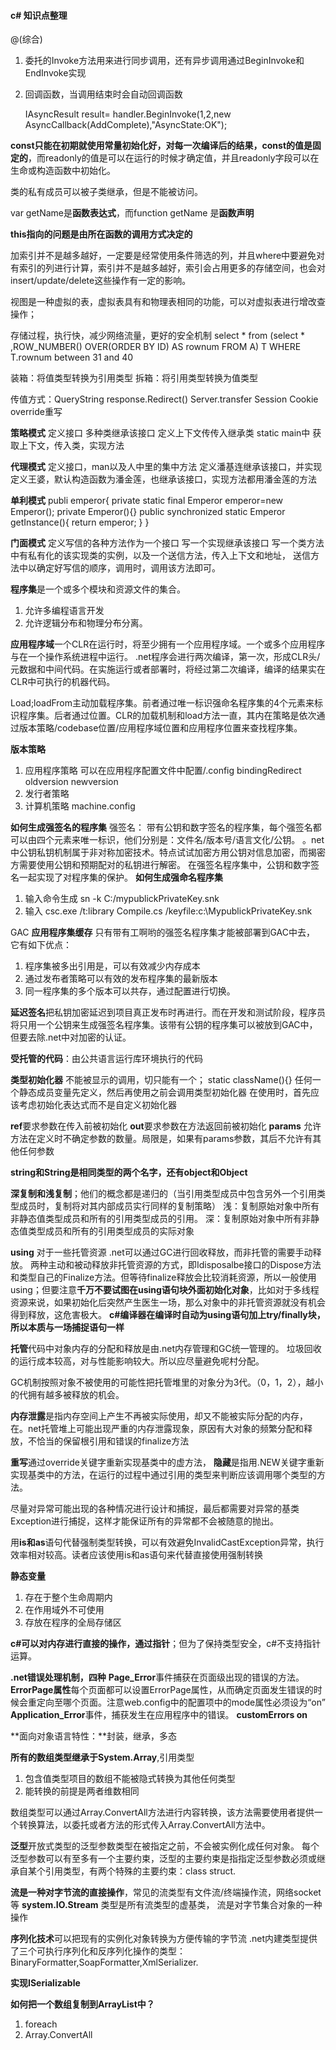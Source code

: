#### c# 知识点整理

@(综合)

1. 委托的Invoke方法用来进行同步调用，还有异步调用通过BeginInvoke和EndInvoke实现
2. 回调函数，当调用结束时会自动回调函数

    IAsyncResult result= handler.BeginInvoke(1,2,new AsyncCallback(AddComplete),"AsyncState:OK");

**const只能在初期就使用常量初始化好，对每一次编译后的结果，const的值是固定的**，而readonly的值是可以在运行的时候才确定值，并且readonly字段可以在生命或构造函数中初始化。

类的私有成员可以被子类继承，但是不能被访问。

var getName是**函数表达式**，而function getName 是**函数声明**

**this指向的问题是由所在函数的调用方式决定的**

加索引并不是越多越好，一定要是经常使用条件筛选的列，并且where中要避免对有索引的列进行计算，索引并不是越多越好，索引会占用更多的存储空间，也会对insert/update/delete这些操作有一定的影响。

视图是一种虚拟的表，虚拟表具有和物理表相同的功能，可以对虚拟表进行增改查操作；

存储过程，执行快，减少网络流量，更好的安全机制
select * from (select * ,ROW_NUMBER() OVER(ORDER BY ID) AS rownum FROM A) T WHERE T.rownum between 31 and 40

装箱：将值类型转换为引用类型
拆箱：将引用类型转换为值类型

传值方式：QueryString  response.Redirect() Server.transfer  Session Cookie 
override重写

**策略模式**
定义接口
多种类继承该接口
定义上下文传传入继承类
static main中 获取上下文，传入类，实现方法

**代理模式**
定义接口，man以及人中里的集中方法
定义潘基连继承该接口，并实现
定义王婆，默认构造函数为潘金莲，也继承该接口，实现方法都用潘金莲的方法

**单利模式**
publi emperor{
 private static final Emperor emperor=new Emperor();
 private Emperor(){}
public synchronized static Emperor getInstance(){
return emperor;
}
}

**门面模式**
定义写信的各种方法作为一个接口
写一个实现继承该接口
写一个类方法中有私有化的该实现类的实例，以及一个送信方法，传入上下文和地址，
送信方法中以确定好写信的顺序，调用时，调用该方法即可。


**程序集**是一个或多个模块和资源文件的集合。
1. 允许多编程语言开发
2. 允许逻辑分布和物理分布分离。


**应用程序域**一个CLR在运行时，将至少拥有一个应用程序域。一个或多个应用程序与在一个操作系统进程中运行。
.net程序会进行两次编译，第一次，形成CLR头/元数据和中间代码。在实施运行或者部署时，将经过第二次编译，编译的结果实在CLR中可执行的机器代码。

Load;loadFrom主动加载程序集。前者通过唯一标识强命名程序集的4个元素来标识程序集。后者通过位置。CLR的加载机制和load方法一直，其内在策略是依次通过版本策略/codebase位置/应用程序域位置和应用程序位置来查找程序集。

**版本策略**
1. 应用程序策略  可以在应用程序配置文件中配置/.config  bindingRedirect  oldversion  newversion
2. 发行者策略  
3. 计算机策略 machine.config

**如何生成强签名的程序集**
强签名：  带有公钥和数字签名的程序集，每个强签名都可以由四个元素来唯一标识，他们分别是：文件名/版本号/语言文化/公钥。
。net中公钥私钥机制属于非对称加密技术。特点试试加密方用公钥对信息加密，而揭密方需要使用公钥和预期配对的私钥进行解密。
在强签名程序集中，公钥和数字签名一起实现了对程序集的保护。
**如何生成强命名程序集**
1.  输入命令生成  sn -k C:/mypublickPrivateKey.snk
2.  输入  csc.exe /t:library Compile.cs  /keyfile:c:\MypublickPrivateKey.snk

GAC **应用程序集缓存**  只有带有工啊哟的强签名程序集才能被部署到GAC中去，
它有如下优点：
1. 程序集被多出引用是，可以有效减少内存成本
2. 通过发布者策略可以有效的发布程序集的最新版本
3. 同一程序集的多个版本可以共存，通过配置进行切换。

**延迟签名**把私钥加密延迟到项目真正发布时再进行。而在开发和测试阶段，程序员将只用一个公钥来生成强签名程序集。该带有公钥的程序集可以被放到GAC中，但要去除.net中对加密的认证。

**受托管的代码**：由公共语言运行库环境执行的代码

**类型初始化器** 不能被显示的调用，切只能有一个；
static  className(){}
任何一个静态成员变量先定义，然后再使用之前会调用类型初始化器
在使用时，首先应该考虑初始化表达式而不是自定义初始化器

**ref**要求参数在传入前被初始化
**out**要求参数在方法返回前被初始化
**params** 允许方法在定义时不确定参数的数量。局限是，如果有params参数，其后不允许有其他任何参数

**string和String是相同类型的两个名字，还有object和Object**

**深复制和浅复制**；他们的概念都是递归的（当引用类型成员中包含另外一个引用类型成员时，复制将对其内部成员实行同样的复制策略）
浅：复制原始对象中所有非静态值类型成员和所有的引用类型成员的引用。
深：复制原始对象中所有非静态值类型成员和所有的引用类型成员的实际对象

**using** 对于一些托管资源 .net可以通过GC进行回收释放，而非托管的需要手动释放。
两种主动和被动释放非托管资源的方式，即Idisposalbe接口的Dispose方法和类型自己的Finalize方法。但等待finalize释放会比较消耗资源，所以一般使用using；但要注意**千万不要试图在using语句块外面初始化对象**，比如对于多线程资源来说，如果初始化后突然产生医生一场，那么对象中的非托管资源就没有机会得到释放，这危害极大。
**c#编译器在编译时自动为using语句加上try/finally块，所以本质与一场捕捉语句一样**

**托管**代码中对象内存的分配和释放是由.net内存管理和GC统一管理的。
垃圾回收的运行成本较高，对与性能影响较大。所以应尽量避免呢村分配。

GC机制按照对象不被使用的可能性把托管堆里的对象分为3代。（0，1，2），越小的代拥有越多被释放的机会。

**内存泄露**是指内存空间上产生不再被实际使用，却又不能被实际分配的内存，
在。net托管堆上可能出现严重的内存泄露现象，原因有大对象的频繁分配和释放，不恰当的保留根引用和错误的finalize方法

**重写**通过override关键字重新实现基类中的虚方法，
**隐藏**是指用.NEW关键字重新实现基类中的方法，在运行的过程中通过引用的类型来判断应该调用哪个类型的方法。

尽量对异常可能出现的各种情况进行设计和捕捉，最后都需要对异常的基类Exception进行捕捉，这样才能保证所有的异常都不会被随意的抛出。

用**is和as**语句代替强制类型转换，可以有效避免InvalidCastException异常，执行效率相对较高。读者应该使用is和as语句来代替直接使用强制转换


**静态变量**
1. 存在于整个生命周期内
2. 在作用域外不可使用
3. 存放在程序的全局存储区

**c#可以对内存进行直接的操作，通过指针**；但为了保持类型安全，c#不支持指针运算。

**.net错误处理机制，四种**
**Page_Error**事件捕获在页面级出现的错误的方法。
**ErrorPage属性**每个页面都可以设置ErrorPage属性，从而确定页面发生错误的时候会重定向至哪个页面。注意web.config中的<customErrors>配置项中的mode属性必须设为“on”
**Application_Error**事件，捕获发生在应用程序中的错误。
**customErrors on**

**面向对象语言特性：**封装，继承，多态

**所有的数组类型继承于System.Array**,引用类型

1. 包含值类型项目的数组不能被隐式转换为其他任何类型
2. 能转换的前提是两者维数相同

数组类型可以通过Array.ConvertAll方法进行内容转换，该方法需要使用者提供一个转换算法，以委托或者方法的形式传入Array.ConvertAll方法中。

**泛型**开放式类型的泛型参数类型在被指定之前，不会被实例化成任何对象。
每个泛型参数可以有至多有一个主要约束，泛型的主要约束是指指定泛型参数必须或继承自某个引用类型，有两个特殊的主要约束：class  struct.

**流是一种对字节流的直接操作**，常见的流类型有文件流/终端操作流，网络socket等
**system.IO.Stream** 类型是所有流类型的虚基类，
流是对字节集合对象的一种操作

**序列化技术**可以把现有的实例化对象转换为方便传输的字节流
.net内建类型提供了三个可执行序列化和反序列化操作的类型：BinaryFormatter,SoapFormatter,XmlSerializer.

**实现ISerializable**

**如何把一个数组复制到ArrayList中？**
1.  foreach
2.  Array.ConvertAll














































































































